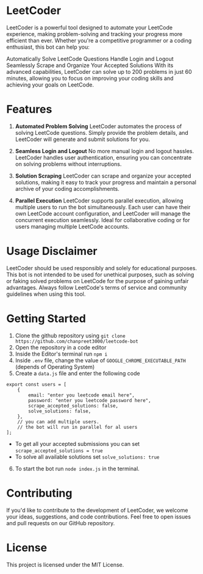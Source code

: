# LeetCoder

LeetCoder is a powerful tool designed to automate your LeetCode experience, making problem-solving and tracking your progress more efficient than ever. Whether you're a competitive programmer or a coding enthusiast, this bot can help you:

Automatically Solve LeetCode Questions
Handle Login and Logout Seamlessly
Scrape and Organize Your Accepted Solutions
With its advanced capabilities, LeetCoder can solve up to 200 problems in just 60 minutes, allowing you to focus on improving your coding skills and achieving your goals on LeetCode.

# Features
1. **Automated Problem Solving**
LeetCoder automates the process of solving LeetCode questions. Simply provide the problem details, and LeetCoder will generate and submit solutions for you.

2. **Seamless Login and Logout**
No more manual login and logout hassles. LeetCoder handles user authentication, ensuring you can concentrate on solving problems without interruptions.

3. **Solution Scraping**
LeetCoder can scrape and organize your accepted solutions, making it easy to track your progress and maintain a personal archive of your coding accomplishments.

4. **Parallel Execution**
LeetCoder supports parallel execution, allowing multiple users to run the bot simultaneously. Each user can have their own LeetCode account configuration, and LeetCoder will manage the concurrent execution seamlessly. Ideal for collaborative coding or for users managing multiple LeetCode accounts.

# Usage Disclaimer
LeetCoder should be used responsibly and solely for educational purposes. This bot is not intended to be used for unethical purposes, such as solving or faking solved problems on LeetCode for the purpose of gaining unfair advantages. Always follow LeetCode's terms of service and community guidelines when using this tool.

# Getting Started
1. Clone the github repository using ```git clone https://github.com/chanpreet3000/leetcode-bot```
2. Open the repository in a code editor
3. Inside the Editor's terminal run `npm i`
4. Inside `.env` file, change the value of `GOOGLE_CHROME_EXECUTABLE_PATH` (depends of Operating System)
5. Create a `data.js` file and enter the following code
```
export const users = [
    {
        email: "enter you leetcode email here",
        password: "enter you leetcode password here",
        scrape_accepted_solutions: false,
        solve_solutions: false,
    },
    // you can add multiple users.
    // the bot will run in parallel for al users
];

```
- To get all your accepted submissions you can set `scrape_accepted_solutions = true`
- To solve all available solutions set `solve_solutions: true`
6. To start the bot run `node index.js` in the terminal.

# Contributing
If you'd like to contribute to the development of LeetCoder, we welcome your ideas, suggestions, and code contributions. Feel free to open issues and pull requests on our GitHub repository.

# License
This project is licensed under the MIT License.